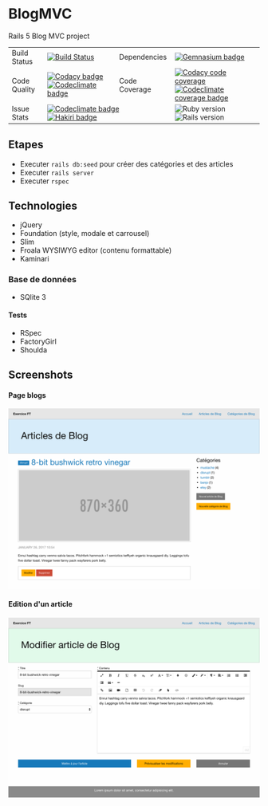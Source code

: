# BlogMVC
Rails 5 Blog MVC project

<table>
  <tr>
    <td>Build Status</td>
    <td>
      <a href="https://travis-ci.org/anthony-robin/BlogMVC">
        <img src="https://travis-ci.org/anthony-robin/BlogMVC.svg?branch=master" alt="Build Status" />
      </a>
    </td>
    <td>Dependencies</td>
    <td>
      <a href="https://gemnasium.com/github.com/anthony-robin/BlogMVC">
        <img src="https://gemnasium.com/badges/github.com/anthony-robin/BlogMVC.svg" alt="Gemnasium badge" />
      </a>
    </td>
  </tr>
  <tr>
    <td>Code Quality</td>
    <td>
      <a href="https://www.codacy.com/app/anthony-robin/BlogMVC">
        <img src="https://api.codacy.com/project/badge/Grade/cb283cd5c4eb463f9f56a1a2bb0aa59e" alt="Codacy badge" />
      </a>
      <a href="https://codeclimate.com/github/anthony-robin/BlogMVC">
        <img src="https://codeclimate.com/github/anthony-robin/BlogMVC/badges/gpa.svg" alt="Codeclimate badge" />
      </a>
    </td>
    <td>Code Coverage</td>
    <td>
      <a href="https://www.codacy.com/app/anthony-robin/BlogMVC">
        <img src="https://api.codacy.com/project/badge/Coverage/cb283cd5c4eb463f9f56a1a2bb0aa59e" alt="Codacy code coverage" />
      </a>
      <a href="https://codeclimate.com/github/anthony-robin/BlogMVC/coverage">
        <img src="https://codeclimate.com/github/anthony-robin/BlogMVC/badges/coverage.svg" alt="Codeclimate coverage badge" />
      </a>
    </td>
  </tr>
  <tr>
    <td>Issue Stats</td>
    <td colspan="2">
      <a href="https://codeclimate.com/github/anthony-robin/BlogMVC">
        <img src="https://codeclimate.com/github/anthony-robin/BlogMVC/badges/issue_count.svg" alt="Codeclimate badge" />
      </a>
      <a href="https://hakiri.io/github/anthony-robin/BlogMVC/master">
        <img src="https://hakiri.io/github/anthony-robin/BlogMVC/master.svg" alt="Hakiri badge" />
      </a>
    </td>
    <td>
      <img src="https://img.shields.io/badge/Ruby-2.3.3-5aaed7.svg?style=flat-square" alt="Ruby version" />
      <img src="https://img.shields.io/badge/Rails-5.0.1-5aaed7.svg?style=flat-square" alt="Rails version" />
    </td>
  </tr>
</table>

## Etapes
- Executer `rails db:seed` pour créer des catégories et des articles
- Executer `rails server`
- Executer `rspec`

## Technologies
- jQuery
- Foundation (style, modale et carrousel)
- Slim
- Froala WYSIWYG editor (contenu formattable)
- Kaminari

### Base de données
- SQlite 3

#### Tests
- RSpec
- FactoryGirl
- Shoulda

## Screenshots
#### Page blogs
![Page Blog](vendor/assets/images/blogs.png)

#### Edition d'un article
![Edit Blog](vendor/assets/images/blog_edit.png)

